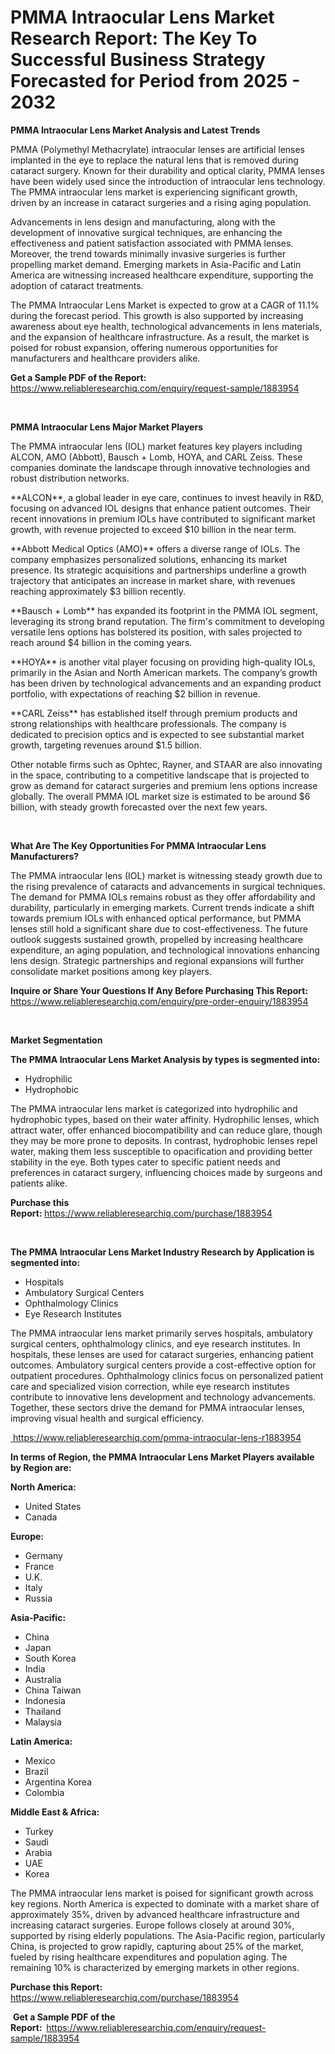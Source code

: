 <p><h1>PMMA Intraocular Lens Market Research Report: The Key To Successful Business Strategy Forecasted for Period from 2025 - 2032</h1></p><p><strong>PMMA Intraocular Lens Market Analysis and Latest Trends</strong></p>
<p><p>PMMA (Polymethyl Methacrylate) intraocular lenses are artificial lenses implanted in the eye to replace the natural lens that is removed during cataract surgery. Known for their durability and optical clarity, PMMA lenses have been widely used since the introduction of intraocular lens technology. The PMMA intraocular lens market is experiencing significant growth, driven by an increase in cataract surgeries and a rising aging population. </p><p>Advancements in lens design and manufacturing, along with the development of innovative surgical techniques, are enhancing the effectiveness and patient satisfaction associated with PMMA lenses. Moreover, the trend towards minimally invasive surgeries is further propelling market demand. Emerging markets in Asia-Pacific and Latin America are witnessing increased healthcare expenditure, supporting the adoption of cataract treatments. </p><p>The PMMA Intraocular Lens Market is expected to grow at a CAGR of 11.1% during the forecast period. This growth is also supported by increasing awareness about eye health, technological advancements in lens materials, and the expansion of healthcare infrastructure. As a result, the market is poised for robust expansion, offering numerous opportunities for manufacturers and healthcare providers alike.</p></p>
<p><strong>Get a Sample PDF of the Report:&nbsp;</strong> <a href="https://www.reliableresearchiq.com/enquiry/request-sample/1883954?utm_campaign=1123&utm_medium=2&utm_source=Github&utm_content=ia&utm_term=13042025&utm_id=pmma-intraocular-lens">https://www.reliableresearchiq.com/enquiry/request-sample/1883954</a></p>
<p>&nbsp;</p>
<p><strong>PMMA Intraocular Lens Major Market Players</strong></p>
<p><p>The PMMA intraocular lens (IOL) market features key players including ALCON, AMO (Abbott), Bausch + Lomb, HOYA, and CARL Zeiss. These companies dominate the landscape through innovative technologies and robust distribution networks.</p><p>**ALCON**, a global leader in eye care, continues to invest heavily in R&D, focusing on advanced IOL designs that enhance patient outcomes. Their recent innovations in premium IOLs have contributed to significant market growth, with revenue projected to exceed $10 billion in the near term.</p><p>**Abbott Medical Optics (AMO)** offers a diverse range of IOLs. The company emphasizes personalized solutions, enhancing its market presence. Its strategic acquisitions and partnerships underline a growth trajectory that anticipates an increase in market share, with revenues reaching approximately $3 billion recently.</p><p>**Bausch + Lomb** has expanded its footprint in the PMMA IOL segment, leveraging its strong brand reputation. The firm's commitment to developing versatile lens options has bolstered its position, with sales projected to reach around $4 billion in the coming years.</p><p>**HOYA** is another vital player focusing on providing high-quality IOLs, primarily in the Asian and North American markets. The company’s growth has been driven by technological advancements and an expanding product portfolio, with expectations of reaching $2 billion in revenue.</p><p>**CARL Zeiss** has established itself through premium products and strong relationships with healthcare professionals. The company is dedicated to precision optics and is expected to see substantial market growth, targeting revenues around $1.5 billion.</p><p>Other notable firms such as Ophtec, Rayner, and STAAR are also innovating in the space, contributing to a competitive landscape that is projected to grow as demand for cataract surgeries and premium lens options increase globally. The overall PMMA IOL market size is estimated to be around $6 billion, with steady growth forecasted over the next few years.</p></p>
<p>&nbsp;</p>
<p><strong>What Are The Key Opportunities For PMMA Intraocular Lens Manufacturers?</strong></p>
<p><p>The PMMA intraocular lens (IOL) market is witnessing steady growth due to the rising prevalence of cataracts and advancements in surgical techniques. The demand for PMMA IOLs remains robust as they offer affordability and durability, particularly in emerging markets. Current trends indicate a shift towards premium IOLs with enhanced optical performance, but PMMA lenses still hold a significant share due to cost-effectiveness. The future outlook suggests sustained growth, propelled by increasing healthcare expenditure, an aging population, and technological innovations enhancing lens design. Strategic partnerships and regional expansions will further consolidate market positions among key players.</p></p>
<p><strong>Inquire or Share Your Questions If Any Before Purchasing This Report:</strong> <a href="https://www.reliableresearchiq.com/enquiry/pre-order-enquiry/1883954?utm_campaign=1123&utm_medium=2&utm_source=Github&utm_content=ia&utm_term=13042025&utm_id=pmma-intraocular-lens">https://www.reliableresearchiq.com/enquiry/pre-order-enquiry/1883954</a></p>
<p>&nbsp;</p>
<p><strong>Market Segmentation</strong></p>
<p><strong>The PMMA Intraocular Lens Market Analysis by types is segmented into:</strong></p>
<p><ul><li>Hydrophilic</li><li>Hydrophobic</li></ul></p>
<p><p>The PMMA intraocular lens market is categorized into hydrophilic and hydrophobic types, based on their water affinity. Hydrophilic lenses, which attract water, offer enhanced biocompatibility and can reduce glare, though they may be more prone to deposits. In contrast, hydrophobic lenses repel water, making them less susceptible to opacification and providing better stability in the eye. Both types cater to specific patient needs and preferences in cataract surgery, influencing choices made by surgeons and patients alike.</p></p>
<p><strong>Purchase this Report:&nbsp;</strong><a href="https://www.reliableresearchiq.com/purchase/1883954?utm_campaign=1123&utm_medium=2&utm_source=Github&utm_content=ia&utm_term=13042025&utm_id=pmma-intraocular-lens">https://www.reliableresearchiq.com/purchase/1883954</a></p>
<p>&nbsp;</p>
<p><strong>The PMMA Intraocular Lens Market Industry Research by Application is segmented into:</strong></p>
<p><ul><li>Hospitals</li><li>Ambulatory Surgical Centers</li><li>Ophthalmology Clinics</li><li>Eye Research Institutes</li></ul></p>
<p><p>The PMMA intraocular lens market primarily serves hospitals, ambulatory surgical centers, ophthalmology clinics, and eye research institutes. In hospitals, these lenses are used for cataract surgeries, enhancing patient outcomes. Ambulatory surgical centers provide a cost-effective option for outpatient procedures. Ophthalmology clinics focus on personalized patient care and specialized vision correction, while eye research institutes contribute to innovative lens development and technology advancements. Together, these sectors drive the demand for PMMA intraocular lenses, improving visual health and surgical efficiency.</p></p>
<p><a href="https://www.reliableresearchiq.com/pmma-intraocular-lens-r1883954?utm_campaign=1123&utm_medium=2&utm_source=Github&utm_content=ia&utm_term=13042025&utm_id=pmma-intraocular-lens">&nbsp;https://www.reliableresearchiq.com/pmma-intraocular-lens-r1883954</a></p>
<p><strong>In terms of Region, the PMMA Intraocular Lens Market Players available by Region are:</strong></p>
<p>
    <p> <strong> North America: </strong>
        <ul>
            <li>United States</li>
            <li>Canada</li>
        </ul>
        </p> 
    <p> <strong> Europe: </strong>
        <ul>
            <li>Germany</li>
            <li>France</li>
            <li>U.K.</li>
            <li>Italy</li>
            <li>Russia</li>
        </ul>
        </p> 
    <p> <strong> Asia-Pacific: </strong>
        <ul>
            <li>China</li>
            <li>Japan</li>
            <li>South Korea</li>
            <li>India</li>
            <li>Australia</li>
            <li>China Taiwan</li>
            <li>Indonesia</li>
            <li>Thailand</li>
            <li>Malaysia</li>
        </ul>
        </p> 
    <p> <strong> Latin America: </strong>
        <ul>
            <li>Mexico</li>
            <li>Brazil</li>
            <li>Argentina Korea</li>
            <li>Colombia</li>
        </ul>
        </p> 
    <p> <strong> Middle East & Africa: </strong>
        <ul>
            <li>Turkey</li>
            <li>Saudi</li>
            <li>Arabia</li>
            <li>UAE</li>
            <li>Korea</li>
        </ul>
    </p>
    </p>
<p><p>The PMMA intraocular lens market is poised for significant growth across key regions. North America is expected to dominate with a market share of approximately 35%, driven by advanced healthcare infrastructure and increasing cataract surgeries. Europe follows closely at around 30%, supported by rising elderly populations. The Asia-Pacific region, particularly China, is projected to grow rapidly, capturing about 25% of the market, fueled by rising healthcare expenditures and population aging. The remaining 10% is characterized by emerging markets in other regions.</p></p>
<p><strong>Purchase this Report: </strong><a href="https://www.reliableresearchiq.com/purchase/1883954?utm_campaign=1123&utm_medium=2&utm_source=Github&utm_content=ia&utm_term=13042025&utm_id=pmma-intraocular-lens">https://www.reliableresearchiq.com/purchase/1883954</a></p>
<p>&nbsp;<strong>Get a Sample PDF of the Report:&nbsp;&nbsp;</strong><a href="https://www.reliableresearchiq.com/enquiry/request-sample/1883954?utm_campaign=1123&utm_medium=2&utm_source=Github&utm_content=ia&utm_term=13042025&utm_id=pmma-intraocular-lens">https://www.reliableresearchiq.com/enquiry/request-sample/1883954</a></p>
<p><strong></strong></p>
<p><p></p><p></p><p></p></p>